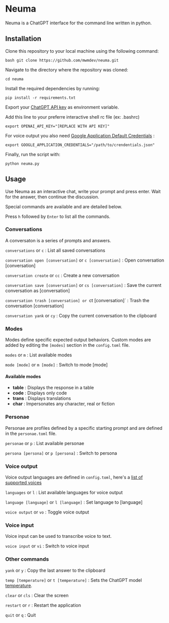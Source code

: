 # Neuma

Neuma is a ChatGPT interface for the command line written in python.

## Installation

Clone this repository to your local machine using the following command:

```bash git clone https://github.com/mwmdev/neuma.git```

Navigate to the directory where the repository was cloned:

```cd neuma```

Install the required dependencies by running:

```pip install -r requirements.txt```

Export your [ChatGPT API key](https://platform.openai.com/account/api-keys) as environment variable.

Add this line to your preferre interactive shell rc file (ex: .bashrc)

```export OPENAI_API_KEY="[REPLACE WITH API KEY]"```

For voice output you also need [Google Application Default Credentials](https://cloud.google.com/docs/authentication/provide-credentials-adc) :

```export GOOGLE_APPLICATION_CREDENTIALS="/path/to/crendentials.json"```

Finally, run the script with:

```python neuma.py```

## Usage

Use Neuma as an interactive chat, write your prompt and press enter. Wait for the answer, then continue the discussion.

Special commands are available and are detailed below.

Press `h` followed by `Enter` to list all the commands.

### Conversations

A conversaton is a series of prompts and answers.

`conversations` or `c` : List all saved conversations

`conversation open [conversation]` or `c [conversation]` : Open conversation [conversation]

`conversation create` or `cc` : Create a new conversation

`conversation save [conversation]` or `cs [conversation]` : Save the current conversation as [conversation]

`conversation trash [conversation] or `ct [conversation]` : Trash the conversation [conversation]

`conversation yank` or `cy` : Copy the current conversation to the clipboard

### Modes

Modes define specific expected output behaviors. Custom modes are added by editing the `[modes]` section in the `config.toml` file.

`modes` or `m` : List available modes

`mode [mode]` or `m [mode]` : Switch to mode [mode]

#### Available modes

- **table** : Displays the response in a table
- **code** : Displays only code
- **trans** : Displays translations
- **char** : Impersonates any character, real or fiction

### Personae

Personae are profiles defined by a specific starting prompt and are defined in the `personae.toml` file.

`personae` or `p` : List available personae

`persona [persona]` or `p [persona]` : Switch to persona

### Voice output

Voice output languages are defined in `config.toml`, here's a [list of supported voices](https://cloud.google.com/text-to-speech/docs/voices)

`languages` or `l` : List available languages for voice output

`language [language]` or `l [language]` : Set language to [language]

`voice output` or `vo` : Toggle voice output

### Voice input

Voice input can be used to transcribe voice to text.

`voice input` or `vi` :  Switch to voice input

### Other commands

`yank` or `y` : Copy the last answer to the clipboard

`temp [temperature]` or `t [temperature]` : Sets the ChatGPT model [temperature](https://platform.openai.com/docs/api-reference/completions/create#completions/create-temperature).

`clear` or `cls` : Clear the screen

`restart` or `r` : Restart the application

`quit` or `q` : Quit

